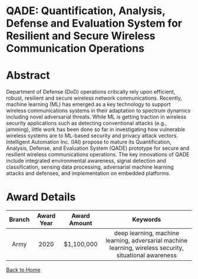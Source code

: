 
QADE: Quantification, Analysis, Defense and Evaluation System for Resilient and Secure Wireless Communication Operations
========================================================================================================================

# Abstract


Department of Defense (DoD) operations critically rely upon efficient, robust, resilient and secure wireless network communications. Recently, machine learning (ML) has emerged as a key technology to support wireless communications systems in their adaptation to spectrum dynamics including novel adversarial threats. While ML is getting traction in wireless security applications such as detecting conventional attacks (e.g., jamming), little work has been done so far in investigating how vulnerable wireless systems are to ML-based security and privacy attack vectors. Intelligent Automation Inc. (IAI) propose to mature its Quantification, Analysis, Defense, and Evaluation System (QADE) prototype for secure and resilient wireless communications operations. The key innovations of QADE include integrated environmental awareness, signal detection and classification, sensing data processing, adversarial machine learning attacks and defenses, and implementation on embedded platforms.  

# Award Details

|Branch|Award Year|Award Amount|Keywords|
| :---: | :---: | :---: | :---: |
|Army|2020|$1,100,000|deep learning, machine learning, adversarial machine learning, wireless security, situational awareness|
  
  


[Back to Home](https://github.com/chrischow/dod_sbir_awards/CC/#1120)